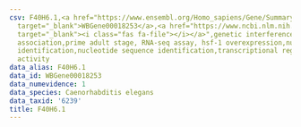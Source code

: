 ```yaml
---
csv: F40H6.1,<a href="https://www.ensembl.org/Homo_sapiens/Gene/Summary?db=core;g=WBGene00018253"
  target="_blank">WBGene00018253</a>,<a href="https://www.ncbi.nlm.nih.gov/pubmed/30894454"
  target="_blank"><i class="fas fa-file"></i></a>",genetic interference,functional
  association,prime adult stage, RNA-seq assay, hsf-1 overexpression,nucleotide sequence
  identification,nucleotide sequence identification,transcriptional regulation,up-regulates
  activity
data_alias: F40H6.1
data_id: WBGene00018253
data_numevidence: 1
data_species: Caenorhabditis elegans
data_taxid: '6239'
title: F40H6.1
---
```

